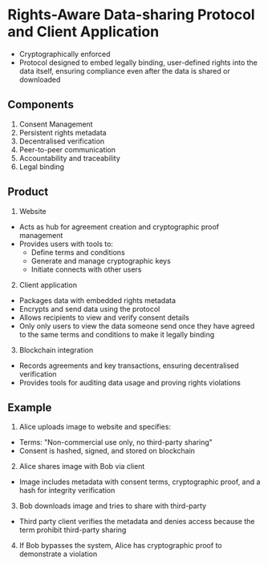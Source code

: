 # Rights-Aware Data-sharing Protocol and Client Application

- Cryptographically enforced
- Protocol designed to embed legally binding, user-defined rights into the data itself, ensuring compliance even after the data is shared or downloaded

## Components

1. Consent Management
2. Persistent rights metadata
3. Decentralised verification
4. Peer-to-peer communication
5. Accountability and traceability
6. Legal binding


## Product

1. Website

- Acts as hub for agreement creation and cryptographic proof management
- Provides users with tools to:
	- Define terms and conditions
	- Generate and manage cryptographic keys
	- Initiate connects with other users

2. Client application

- Packages data with embedded rights metadata
- Encrypts and send data using the protocol
- Allows recipients to view and verify consent details
- Only only users to view the data someone send once they have agreed to the same terms and conditions to make it legally binding


3. Blockchain integration

- Records agreements and key transactions, ensuring decentralised verification
- Provides tools for auditing data usage and proving rights violations

## Example

1. Alice uploads image to website and specifies:

- Terms: "Non-commercial use only, no third-party sharing"
- Consent is hashed, signed, and stored on blockchain

2. Alice shares image with Bob via client

- Image includes metadata with consent terms, cryptographic proof, and a hash for integrity verification

3. Bob downloads image and tries to share with third-party

- Third party client verifies the metadata and denies access because the term prohibit third-party sharing

4. If Bob bypasses the system, Alice has cryptographic proof to demonstrate a violation


